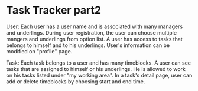 # Task Tracker part2

User:
Each user has a user name and is associated with many managers and underlings. During user registration, the user can choose multiple mangers and underlings from option list. A user has access to tasks that belongs to himself and to his underlings. User's information can be modified on "profile" page.

Task:
Each task belongs to a user and has many timeblocks. A user can see tasks that are assigned to himself or his underlings. He is allowed to work on his tasks listed under "my working area". In a task's detail page, user can add or delete timeblocks by choosing start and end time. 


